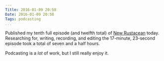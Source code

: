 ```yaml
---
Title: 2016-01-09 20:58
Date: 2016-01-09 20:58
Tags: podcasting
...
```


Published my tenth full episode (and twelfth total) of [New Rustacean] today.
Researching for, writing, recording, and editing the 17-minute, 23-second
episode took a total of seven and a half hours.

Podcasting is a *lot* of work, but I still really enjoy it.

[New Rustacean]: http://www.newrustacean.com/
